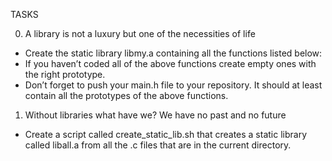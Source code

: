 TASKS

0. A library is not a luxury but one of the necessities of
life

- Create the static library libmy.a containing all the functions
listed below:
- If you haven’t coded all of the above functions create empty
ones with the right prototype.
- Don’t forget to push your main.h file to your repository. It
should at least contain all the prototypes of the above
functions.

1. Without libraries what have we? We have no past and no
future

- Create a script called create_static_lib.sh that creates a
static library called liball.a from all the .c files that are
in the current directory.
